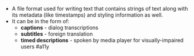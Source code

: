 - A file format used for writing text that contains strings of text along with its metadata (like timestamps) and styling information as well.
- It can be in the form of:
    - **captions** - dialog transcriptions
    - **subtitles** - foreign translation
    - **timed descriptions** - spoken by media player for visually-impaired users #a11y
